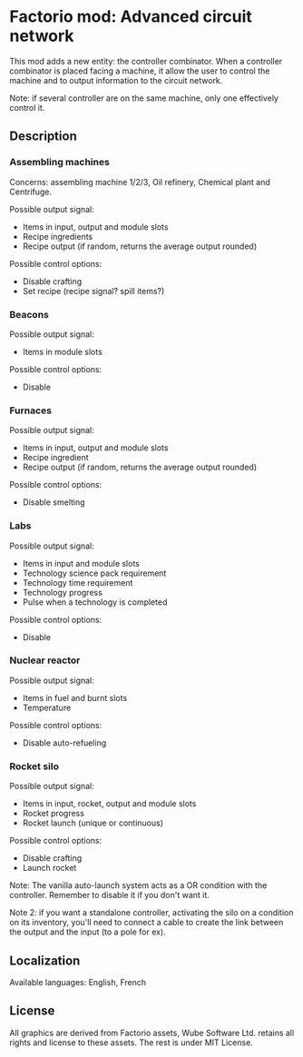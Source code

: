 # Factorio mod: Advanced circuit network

This mod adds a new entity: the controller combinator.
When a controller combinator is placed facing a machine, it allow the user to control the machine and to output information to the circuit network.

Note: if several controller are on the same machine, only one effectively control it.

## Description
### Assembling machines
Concerns: assembling machine 1/2/3, Oil refinery, Chemical plant and Centrifuge.

Possible output signal:
- Items in input, output and module slots
- Recipe ingredients
- Recipe output (if random, returns the average output rounded)

Possible control options:
- Disable crafting
- Set recipe (recipe signal? spill items?)

### Beacons
Possible output signal:
- Items in module slots

Possible control options:
- Disable

### Furnaces
Possible output signal:
- Items in input, output and module slots
- Recipe ingredient
- Recipe output (if random, returns the average output rounded)

Possible control options:
- Disable smelting

### Labs
Possible output signal:
- Items in input and module slots
- Technology science pack requirement
- Technology time requirement
- Technology progress
- Pulse when a technology is completed

Possible control options:
- Disable

### Nuclear reactor
Possible output signal:
- Items in fuel and burnt slots
- Temperature

Possible control options:
- Disable auto-refueling

### Rocket silo
Possible output signal:
- Items in input, rocket, output and module slots
- Rocket progress
- Rocket launch (unique or continuous)

Possible control options:
- Disable crafting
- Launch rocket

Note: The vanilla auto-launch system acts as a OR condition with the controller. Remember to disable it if you don't want it.

Note 2: if you want a standalone controller, activating the silo on a condition on its inventory, you'll need to connect a cable to create the link between the output and the input (to a pole for ex).


## Localization
Available languages: English, French

## License
All graphics are derived from Factorio assets, Wube Software Ltd. retains all rights and license to these assets.
The rest is under MIT License.

